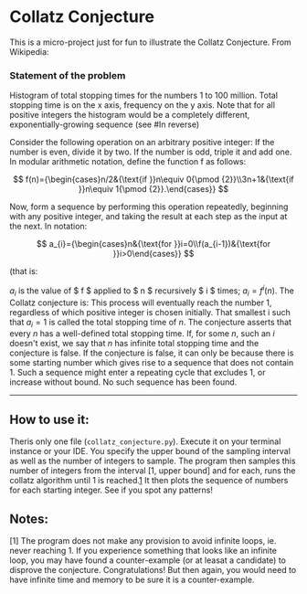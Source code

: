 # Collatz Conjecture

This is a micro-project just for fun to illustrate the Collatz Conjecture. From Wikipedia:

### Statement of the problem
Histogram of total stopping times for the numbers 1 to 100 million. Total stopping time is on the x axis, 
frequency on the y axis. Note that for all positive integers the histogram would be a completely different, 
exponentially-growing sequence (see #In reverse)

Consider the following operation on an arbitrary positive integer:
If the number is even, divide it by two.
If the number is odd, triple it and add one.
In modular arithmetic notation, define the function f as follows:

$$
f(n)={\begin{cases}n/2&{\text{if }}n\equiv 0{\pmod {2}}\\3n+1&{\text{if }}n\equiv 1{\pmod {2}}.\end{cases}}
$$

Now, form a sequence by performing this operation repeatedly, beginning with any positive integer, and taking the result at
each step as the input at the next.
In notation:

$$
 a_{i}={\begin{cases}n&{\text{for }}i=0\\f(a_{i-1})&{\text{for }}i>0\end{cases}}
$$

(that is: 

$a_{i}$ is the value of $ f $ applied to $ n $ recursively $ i $ times; 
$a_{i}=f^{i}(n)$.
The Collatz conjecture is: This process will eventually reach the number 1, regardless of which positive integer is chosen 
initially.
That smallest i such that $a_i = 1$ is called the total stopping time of $n$. The conjecture asserts that every $n$ has a 
well-defined total stopping time. If, for some $n$, such an $i$ doesn't exist, we say that $n$ has infinite total stopping time 
and the conjecture is false.
If the conjecture is false, it can only be because there is some starting number which gives rise to a sequence that does 
not contain 1. Such a sequence might enter a repeating cycle that excludes 1, or increase without bound. 
No such sequence has been found.

---

## How to use it:

Theris only one file (`collatz_conjecture.py`). Execute it on your terminal instance or your IDE. You specify the upper bound of the sampling interval as 
well as the number of integers to sample.
The program then samples this number of integers from the interval [1, upper bound] and for each, runs the collatz algorithm 
until 1 is reached.[1](##notes)
It then plots the sequence of numbers for each starting integer. See if you spot any patterns!

## Notes:
[1] The program does not make any provision to avoid infinite loops, ie. never reaching 1. If you experience something that 
looks like an infinite loop, you may have found a counter-example (or at leasat a candidate) to disprove the conjecture. 
Congratulations! But then again, you would need to have infinite time and memory to be sure it is a counter-example.
